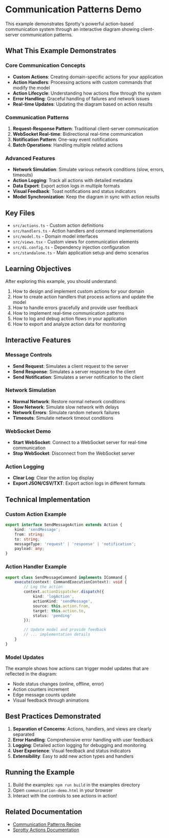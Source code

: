 # Communication Patterns Demo

This example demonstrates Sprotty's powerful action-based communication system through an interactive diagram showing client-server communication patterns.

## What This Example Demonstrates

### Core Communication Concepts

- **Custom Actions**: Creating domain-specific actions for your application
- **Action Handlers**: Processing actions with custom commands that modify the model
- **Action Lifecycle**: Understanding how actions flow through the system
- **Error Handling**: Graceful handling of failures and network issues
- **Real-time Updates**: Updating the diagram based on action results

### Communication Patterns

1. **Request-Response Pattern**: Traditional client-server communication
2. **WebSocket Real-time**: Bidirectional real-time communication
3. **Notification Pattern**: One-way event notifications
4. **Batch Operations**: Handling multiple related actions

### Advanced Features

- **Network Simulation**: Simulate various network conditions (slow, errors, timeouts)
- **Action Logging**: Track all actions with detailed metadata
- **Data Export**: Export action logs in multiple formats
- **Visual Feedback**: Toast notifications and status indicators
- **Model Synchronization**: Keep the diagram in sync with action results

## Key Files

- `src/actions.ts` - Custom action definitions
- `src/handlers.ts` - Action handlers and command implementations
- `src/model.ts` - Domain model interfaces
- `src/views.tsx` - Custom views for communication elements
- `src/di.config.ts` - Dependency injection configuration
- `src/standalone.ts` - Main application setup and demo scenarios

## Learning Objectives

After exploring this example, you should understand:

1. How to design and implement custom actions for your domain
2. How to create action handlers that process actions and update the model
3. How to handle errors gracefully and provide user feedback
4. How to implement real-time communication patterns
5. How to log and debug action flows in your application
6. How to export and analyze action data for monitoring

## Interactive Features

### Message Controls

- **Send Request**: Simulates a client request to the server
- **Send Response**: Simulates a server response to the client
- **Send Notification**: Simulates a server notification to the client

### Network Simulation

- **Normal Network**: Restore normal network conditions
- **Slow Network**: Simulate slow network with delays
- **Network Errors**: Simulate random network failures
- **Timeouts**: Simulate network timeout conditions

### WebSocket Demo

- **Start WebSocket**: Connect to a WebSocket server for real-time communication
- **Stop WebSocket**: Disconnect from the WebSocket server

### Action Logging

- **Clear Log**: Clear the action log display
- **Export JSON/CSV/TXT**: Export action logs in different formats

## Technical Implementation

### Custom Action Example

```typescript
export interface SendMessageAction extends Action {
    kind: 'sendMessage';
    from: string;
    to: string;
    messageType: 'request' | 'response' | 'notification';
    payload: any;
}
```

### Action Handler Example

```typescript
export class SendMessageCommand implements ICommand {
    execute(context: CommandExecutionContext): void {
        // Log the action
        context.actionDispatcher.dispatch({
            kind: 'logAction',
            actionKind: 'sendMessage',
            source: this.action.from,
            target: this.action.to,
            status: 'pending'
        });

        // Update model and provide feedback
        // ... implementation details
    }
}
```

### Model Updates

The example shows how actions can trigger model updates that are reflected in the diagram:

- Node status changes (online, offline, error)
- Action counters increment
- Edge message counts update
- Visual feedback through animations

## Best Practices Demonstrated

1. **Separation of Concerns**: Actions, handlers, and views are clearly separated
2. **Error Handling**: Comprehensive error handling with user feedback
3. **Logging**: Detailed action logging for debugging and monitoring
4. **User Experience**: Visual feedback and status indicators
5. **Extensibility**: Easy to add new action types and handlers

## Running the Example

1. Build the examples: `npm run build` in the examples directory
2. Open `communication-demo.html` in your browser
3. Interact with the controls to see actions in action!

## Related Documentation

- [Communication Patterns Recipe](../../sprotty-website/hugo/content/docs/recipes/communication-patterns.md)
- [Sprotty Actions Documentation](https://github.com/eclipse-sprotty/sprotty/blob/master/packages/sprotty-protocol/src/actions.ts)
